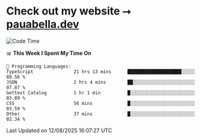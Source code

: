 # Check out my website ⭢ [pauabella.dev](https://pauabella.dev)

<!--START_SECTION:waka-->
![Code Time](http://img.shields.io/badge/Code%20Time-4%2C700%20hrs%2035%20mins-blue)

📊 **This Week I Spent My Time On** 

```text
💬 Programming Languages: 
TypeScript               21 hrs 13 mins      ████████████████████░░░░░   80.56 % 
JSON                     2 hrs 4 mins        ██░░░░░░░░░░░░░░░░░░░░░░░   07.87 % 
Gettext Catalog          1 hr 1 min          █░░░░░░░░░░░░░░░░░░░░░░░░   03.89 % 
CSS                      56 mins             █░░░░░░░░░░░░░░░░░░░░░░░░   03.59 % 
Other                    37 mins             █░░░░░░░░░░░░░░░░░░░░░░░░   02.34 % 
```


 Last Updated on 12/08/2025 16:07:27 UTC
<!--END_SECTION:waka-->
